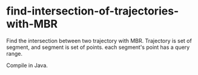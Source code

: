 # find-intersection-of-trajectories-with-MBR
Find the intersection between two trajectory with MBR.
Trajectory is set of segment, and segment is set of points.
each segment's point has a query range.

Compile in Java.
